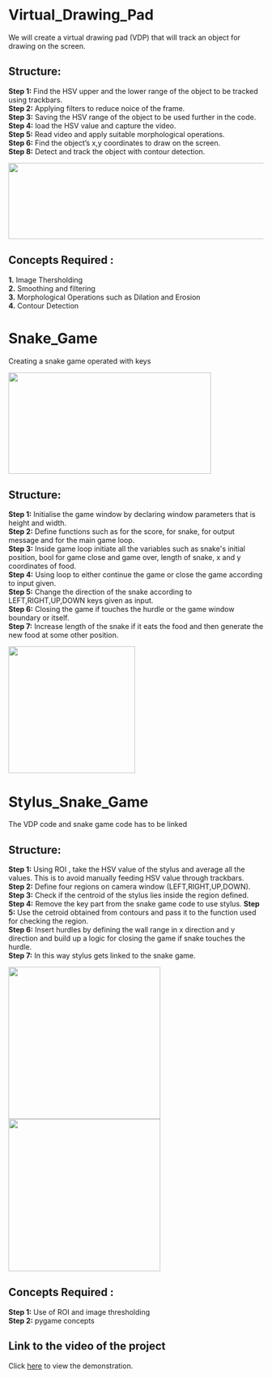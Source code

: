 # Virtual_Drawing_Pad
We will create a virtual drawing pad (VDP) that will track an object for drawing on the screen. 

## Structure: 
**Step 1:** Find the HSV upper and the lower range of the object to be tracked using trackbars.   
**Step 2:** Applying filters to reduce noice of the frame.  
**Step 3:** Saving the HSV range of the object to be used further in the code.   
**Step 4:** load the HSV value and capture the video.  
**Step 5:** Read video and apply suitable morphological operations.   
**Step 6:** Find the object’s x,y coordinates to draw on the screen.  
**Step 8:** Detect and track the object with contour detection.  

<img src="https://user-images.githubusercontent.com/88222317/136737452-e78d8dbe-fcbf-4203-8728-8dd554ae466b.png" data-canonical-src="https://user-images.githubusercontent.com/88222317/136737452-e78d8dbe-fcbf-4203-8728-8dd554ae466b.png" width="650" height="150" />



## Concepts Required :
**1.** Image Thersholding   
**2.** Smoothing and filtering   
**3.** Morphological Operations such as Dilation and Erosion  
**4.** Contour Detection  


# Snake_Game 
Creating a snake game operated with keys 

<img src="https://user-images.githubusercontent.com/88222317/136740038-152f74c1-1149-4f84-98fe-baf86739c25e.png" data-canonical-src="https://user-images.githubusercontent.com/88222317/136740038-152f74c1-1149-4f84-98fe-baf86739c25e.png" width="400" height="200" />


## Structure:   
**Step 1:** Initialise the game window by declaring window parameters that is height and width.  
**Step 2:** Define functions such as for the score, for snake, for output message and for the main game loop.  
**Step 3:** Inside game loop initiate all the variables such as snake's initial position, bool for game close and game over,
length of snake, x and y coordinates of food.   
**Step 4:** Using loop to either continue the game or close the game according to input given.  
**Step 5:** Change the direction of the snake according to LEFT,RIGHT,UP,DOWN keys given as input.  
**Step 6:** Closing the game if touches the hurdle or the game window boundary or itself.  
**Step 7:** Increase length of the snake if it eats the food and then generate the new food at some other position.  

<img src="https://user-images.githubusercontent.com/88222317/136739895-f3aaedca-1608-44f1-86f3-f5e8fc3c2340.png" data-canonical-src="https://user-images.githubusercontent.com/88222317/136739895-f3aaedca-1608-44f1-86f3-f5e8fc3c2340.png" width="250" height="250" />


# Stylus_Snake_Game  
The VDP code and snake game code has to be linked

## Structure:  
**Step 1:** Using ROI , take the HSV value of the stylus and average all the values. This is to avoid manually feeding HSV value through trackbars.  
**Step 2:** Define four regions on camera window (LEFT,RIGHT,UP,DOWN).  
**Step 3:** Check if the centroid of the stylus lies inside the region defined. 
**Step 4:** Remove the key part from the snake game code to use stylus.
**Step 5:** Use the cetroid obtained from contours and pass it to the function used for checking the region.  
**Step 6:** Insert hurdles by defining the wall range in x direction and y direction and build up a logic for closing the game if snake touches the hurdle.  
**Step 7:** In this way stylus gets linked to the snake game.

<img src="https://user-images.githubusercontent.com/88222317/137592223-ddf9dbf7-e8df-4aa9-a799-8ca12ad58a32.gif" width="300" height="300" />
<img src="https://user-images.githubusercontent.com/88222317/137592214-0021e4a5-e334-4d2d-b72f-4746fc3fbb5d.gif" width="300" height="300" />


## Concepts Required :
**Step 1:** Use of ROI and image thresholding  
**Step 2:** pygame concepts   


## Link to the video of the project
Click [here](https://drive.google.com/drive/folders/1QKNdxNRJIFjskXf8WHzYAuR21d4I_RGY?usp=sharing) to view the demonstration. 
